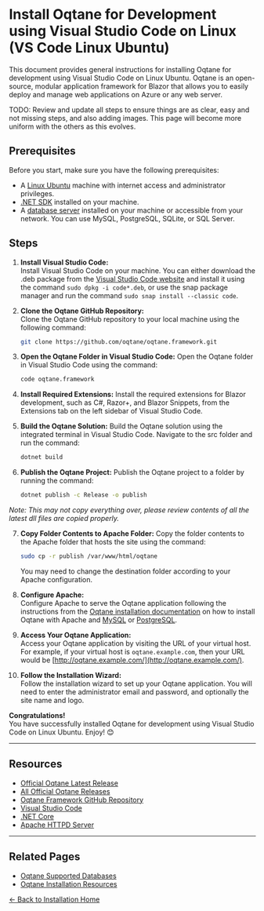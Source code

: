 # Install Oqtane for Development using Visual Studio Code on Linux (VS Code Linux Ubuntu)

This document provides general instructions for installing Oqtane for development using Visual Studio Code on Linux Ubuntu. Oqtane is an open-source, modular application framework for Blazor that allows you to easily deploy and manage web applications on Azure or any web server.

TODO:  Review and update all steps to ensure things are as clear, easy and not missing steps, and also adding images.  This page will become more uniform with the others as this evolves.

## Prerequisites
Before you start, make sure you have the following prerequisites:
- A [Linux Ubuntu](https://ubuntu.com/download/desktop) machine with internet access and administrator privileges.
- [.NET SDK](https://dotnet.microsoft.com/download/dotnet) installed on your machine.
- A [database server](installation/databases.md) installed on your machine or accessible from your network. You can use MySQL, PostgreSQL, SQLite, or SQL Server.

## Steps

1. **Install Visual Studio Code:**  
   Install Visual Studio Code on your machine. You can either download the .deb package from the [Visual Studio Code website](https://code.visualstudio.com) and install it using the command `sudo dpkg -i code*.deb`, or use the snap package manager and run the command `sudo snap install --classic code`.

2. **Clone the Oqtane GitHub Repository:**  
   Clone the Oqtane GitHub repository to your local machine using the following command:
   ```bash
   git clone https://github.com/oqtane/oqtane.framework.git
   ```

3. **Open the Oqtane Folder in Visual Studio Code:**
   Open the Oqtane folder in Visual Studio Code using the command:
   ```bash
   code oqtane.framework
   ```

4. **Install Required Extensions:**
   Install the required extensions for Blazor development, such as C#, Razor+, and Blazor Snippets, from the Extensions tab on the left sidebar of Visual Studio Code.

5. **Build the Oqtane Solution:**
   Build the Oqtane solution using the integrated terminal in Visual Studio Code. Navigate to the src folder and run the command:
   ```bash
   dotnet build
   ```

6. **Publish the Oqtane Project:**
   Publish the Oqtane project to a folder by running the command:
   ```bash
   dotnet publish -c Release -o publish
   ```
_Note: This may not copy everything over, please review contents of all the latest dll files are copied properly._

7. **Copy Folder Contents to Apache Folder:**
   Copy the folder contents to the Apache folder that hosts the site using the command:
   ```bash
   sudo cp -r publish /var/www/html/oqtane
   ```
   You may need to change the destination folder according to your Apache configuration.

8. **Configure Apache:**  
   Configure Apache to serve the Oqtane application following the instructions from the [Oqtane installation documentation](https://docs.oqtane.org/installation/index.md) on how to install Oqtane with Apache and [MySQL](linux-ubuntu-apache-mysql.md) or [PostgreSQL](linux-ubuntu-apache-postgresql.md).

9. **Access Your Oqtane Application:**  
   Access your Oqtane application by visiting the URL of your virtual host. For example, if your virtual host is `oqtane.example.com`, then your URL would be [http://oqtane.example.com/](http://oqtane.example.com/).

10. **Follow the Installation Wizard:**  
   Follow the installation wizard to set up your Oqtane application. You will need to enter the administrator email and password, and optionally the site name and logo.

**Congratulations!**  
You have successfully installed Oqtane for development using Visual Studio Code on Linux Ubuntu. Enjoy! 😊

---

## Resources
- [Official Oqtane Latest Release](https://github.com/oqtane/oqtane.framework/releases/latest)
- [All Official Oqtane Releases](https://github.com/oqtane/oqtane.framework/releases)
- [Oqtane Framework GitHub Repository](https://github.com/oqtane/oqtane.framework)
- [Visual Studio Code](https://code.visualstudio.com)
- [.NET Core](https://dotnet.microsoft.com)
- [Apache HTTPD Server](https://httpd.apache.org)
---
## Related Pages
- [Oqtane Supported Databases](databases.md)
- [Oqtane Installation Resources](resources.md)

[← Back to Installation Home](index.md)
